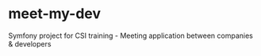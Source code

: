 # meet-my-dev
Symfony project for CSI training - Meeting application between companies &amp; developers
